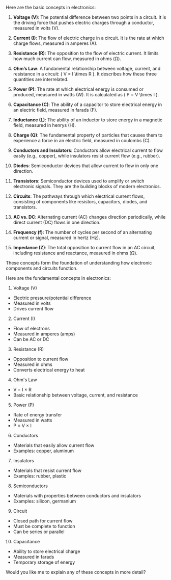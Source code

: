 Here are the basic concepts in electronics:

1. **Voltage (V)**: The potential difference between two points in a circuit. It is the driving force that pushes electric charges through a conductor, measured in volts (V).

2. **Current (I)**: The flow of electric charge in a circuit. It is the rate at which charge flows, measured in amperes (A).

3. **Resistance (R)**: The opposition to the flow of electric current. It limits how much current can flow, measured in ohms (Ω).

4. **Ohm’s Law**: A fundamental relationship between voltage, current, and resistance in a circuit: \( V = I \times R \). It describes how these three quantities are interrelated.

5. **Power (P)**: The rate at which electrical energy is consumed or produced, measured in watts (W). It is calculated as \( P = V \times I \).

6. **Capacitance (C)**: The ability of a capacitor to store electrical energy in an electric field, measured in farads (F).

7. **Inductance (L)**: The ability of an inductor to store energy in a magnetic field, measured in henrys (H).

8. **Charge (Q)**: The fundamental property of particles that causes them to experience a force in an electric field, measured in coulombs (C).

9. **Conductors and Insulators**: Conductors allow electrical current to flow easily (e.g., copper), while insulators resist current flow (e.g., rubber).

10. **Diodes**: Semiconductor devices that allow current to flow in only one direction.

11. **Transistors**: Semiconductor devices used to amplify or switch electronic signals. They are the building blocks of modern electronics.

12. **Circuits**: The pathways through which electrical current flows, consisting of components like resistors, capacitors, diodes, and transistors.

13. **AC vs. DC**: Alternating current (AC) changes direction periodically, while direct current (DC) flows in one direction.

14. **Frequency (f)**: The number of cycles per second of an alternating current or signal, measured in hertz (Hz).

15. **Impedance (Z)**: The total opposition to current flow in an AC circuit, including resistance and reactance, measured in ohms (Ω).

These concepts form the foundation of understanding how electronic components and circuits function.

Here are the fundamental concepts in electronics:

1. Voltage (V)
- Electric pressure/potential difference
- Measured in volts
- Drives current flow

2. Current (I)
- Flow of electrons
- Measured in amperes (amps)
- Can be AC or DC

3. Resistance (R)
- Opposition to current flow
- Measured in ohms
- Converts electrical energy to heat

4. Ohm's Law
- V = I × R
- Basic relationship between voltage, current, and resistance

5. Power (P)
- Rate of energy transfer
- Measured in watts
- P = V × I

6. Conductors
- Materials that easily allow current flow
- Examples: copper, aluminum

7. Insulators
- Materials that resist current flow
- Examples: rubber, plastic

8. Semiconductors
- Materials with properties between conductors and insulators
- Examples: silicon, germanium

9. Circuit
- Closed path for current flow
- Must be complete to function
- Can be series or parallel

10. Capacitance
- Ability to store electrical charge
- Measured in farads
- Temporary storage of energy

Would you like me to explain any of these concepts in more detail?
